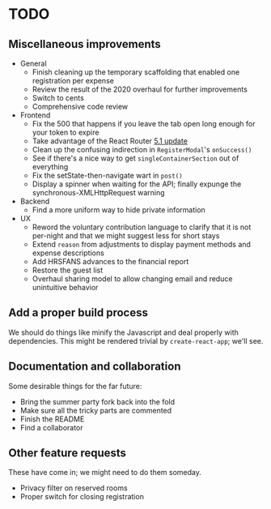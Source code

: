 # TODO


## Miscellaneous improvements

  * General
    - Finish cleaning up the temporary scaffolding that enabled one registration per expense
    - Review the result of the 2020 overhaul for further improvements
    - Switch to cents
    - Comprehensive code review
  * Frontend
    - Fix the 500 that happens if you leave the tab open long enough for your token to expire
    - Take advantage of the React Router [5.1 update](https://reacttraining.com/blog/react-router-v5-1/)
    - Clean up the confusing indirection in `RegisterModal`'s `onSuccess()`
    - See if there's a nice way to get `singleContainerSection` out of everything
    - Fix the setState-then-navigate wart in `post()`
    - Display a spinner when waiting for the API; finally expunge the synchronous-XMLHttpRequest warning
  * Backend
    - Find a more uniform way to hide private information
  * UX
    - Reword the voluntary contribution language to clarify that it is not per-night and that we might suggest less for short stays
    - Extend `reason` from adjustments to display payment methods and expense descriptions
    - Add HRSFANS advances to the financial report
    - Restore the guest list
    - Overhaul sharing model to allow changing email and reduce unintuitive behavior


## Add a proper build process

We should do things like minify the Javascript and deal properly with dependencies.  This might be rendered trivial by `create-react-app`; we'll see.


## Documentation and collaboration

Some desirable things for the far future:

  * Bring the summer party fork back into the fold
  * Make sure all the tricky parts are commented
  * Finish the README
  * Find a collaborator


## Other feature requests

These have come in; we might need to do them someday.

  * Privacy filter on reserved rooms
  * Proper switch for closing registration


